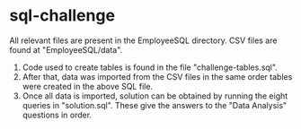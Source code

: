 # sql-challenge
All relevant files are present in the EmployeeSQL directory. CSV files are found at "EmployeeSQL/data".
1. Code used to create tables is found in the file "challenge-tables.sql".
1. After that, data was imported from the CSV files in the same order tables were created in the above SQL file.
1. Once all data is imported, solution can be obtained by running the eight queries in "solution.sql". These give the answers to the "Data Analysis" questions in order.